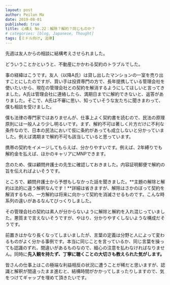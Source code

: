 ```yaml
---
layout: post
author: Peilun Ma
date: 2019-08-01
published: true
title: 心構え No.22：解除？解約？同じものか？
# categories: [blog, Japanese, Thought]
tags: [ミドル向け, 法律]
---
```

先週は友人からの相談に結構考えさせられました。

どういうことかというと、不動産にかかわる契約のトラブルでした。

事の経緯はこうです。友人（以降A氏）は貸し出したマンションの一室を売り出すことにしたのですが、買い手は投資専門の方で、長年提携している管理会社を使いたいから、現在の管理会社との契約を解消するようにしてほしいと言ってきました。A氏は管理会社に連絡したら、満期日までに解約できないと、返答がありました。そこで、A氏は不審に思い、知っていそうな友たちに聞きまわって、僕も相談を受けました。

僕も法律の専門家ではありませんが、仕事上よく契約書を読むので、民法の原理原則には一般人より少し明るいです。まず、解約不可は著しく片方だけに不利な条件なので、日本の民法において仮に条約があっても成立しないと分かっていました。例えば満期まで解約不可も該当していると思っています。

携帯の契約をイメージしてもらえば、分かりやすいです。例えば、2年縛りでも解約金を払えば、ほかのキャリアにMNPできます。

念のため、僕は顧問弁護士の先生に確認しておきました。内容証明郵便で解約の旨を伝えればよいそうです。

ところで、顧問弁護士から予想もしなかった話を聞きました。**主題の解除と解約は法的に違う解釈なんです！**詳細は省きますが、解除はさかのぼって契約を解消するもの、一方解約は将来に向かって契約を消滅させるものです。こんな時系列の違いがあるなんてびっくりしました。

その管理会社の契約は素人が分からないように解除と解約を入れ混じっていました。悪質まで言えないそうですが、やはり、分かりやすくしないような構成だそうです。

前置きはかなり長くなってしまいましたが、言葉の定義は分野と人によって変わるものがよく分かる事例です。本当に同じことを言っているか、同じ言葉を操っても認識のずれ、間違いがあるものなので、細心の注意を払わなければなりません。同時に**先入観を持たず、丁寧に聴くことの大切さも教えられた気がします。**

皆さんの仕事上はこの極端な利益相反の状況に遭うことが稀だと思いますが、認識と解釈が間違ったまま進むと、結構時間がかかってしまったりしますので、気をつけてギャップを埋めて頂きたいです。

